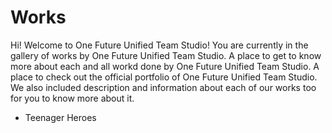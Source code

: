 <h1>Works</h1>
<p>Hi! Welcome to One Future Unified Team Studio! You are currently in the gallery of works by One Future Unified Team Studio. A place to get to know more about each and all workd done by One Future Unified Team Studio. A place to check out the official portfolio of One Future Unified Team Studio. We also included description and information about each of our works too for you to know more about it.</p>
<ul style="text-align:left;">
  <li>Teenager Heroes</li>
</ul>
